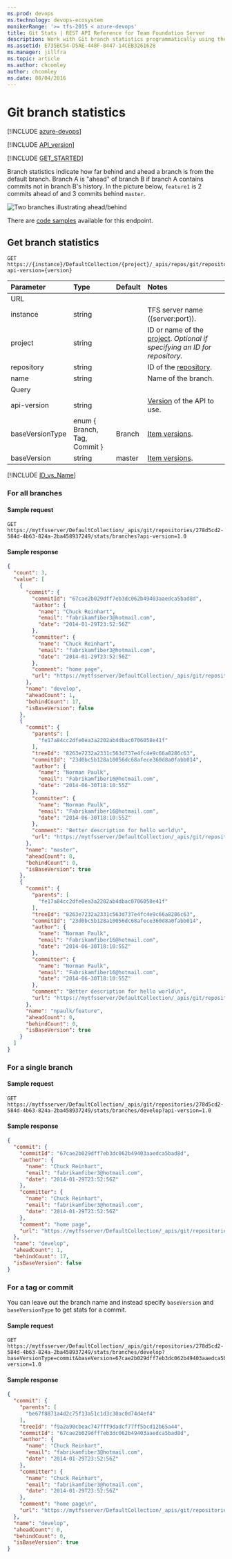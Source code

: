 ```yaml
---
ms.prod: devops
ms.technology: devops-ecosystem
monikerRange: '>= tfs-2015 < azure-devops'
title: Git Stats | REST API Reference for Team Foundation Server
description: Work with Git branch statistics programmatically using the REST APIs for Team Foundation Server.
ms.assetid: E735BC54-D5AE-448F-8447-14CEB3261628
ms.manager: jillfra
ms.topic: article
ms.author: chcomley
author: chcomley
ms.date: 08/04/2016
---
```


# Git branch statistics

[!INCLUDE [azure-devops](../_data/azure-devops-message.md)]

[!INCLUDE [API_version](../_data/version.md)]

[!INCLUDE [GET_STARTED](../_data/get-started.md)]

Branch statistics indicate how far behind and ahead a branch is from the default branch.
Branch A is "ahead" of branch B if branch A contains commits not in branch B's history.
In the picture below, `feature1` is 2 commits ahead of and 3 commits behind `master`.

![Two branches illustrating ahead/behind](./_img/ahead-behind.png)

There are [code samples](https://github.com/Microsoft/vsts-dotnet-samples/blob/master/ClientLibrary/Snippets/Microsoft.TeamServices.Samples.Client/repos/git/BranchStatsSample.cs) available for this endpoint.


## Get branch statistics

```no-highlight
GET https://{instance}/DefaultCollection/{project}/_apis/repos/git/repositories/{repository}/stats/branches[/{name}]?api-version={version}
```

| Parameter         | Type                         | Default | Notes
|:------------------|:-----------------------------|:--------|:----------------------------------------------------------------------------------------------------------------------------
| URL
| instance          | string                       |         | TFS server name ({server:port}).
| project           | string                       |         | ID or name of the [project](../tfs/projects.md). *Optional if specifying an ID for repository.*
| repository        | string                       |         | ID of the [repository](./repositories.md).
| name              | string                       |         | Name of the branch.
| Query
| api-version       | string                       |         | [Version](../../concepts/rest-api-versioning.md) of the API to use.
| baseVersionType   | enum { Branch, Tag, Commit } | Branch  | [Item versions](./items.md#getaspecificversion).
| baseVersion       | string                       | master  | [Item versions](./items.md#getaspecificversion).

[!INCLUDE [ID_vs_Name](_data/id_or_name.md)]

### For all branches 

#### Sample request

```
GET https://mytfsserver/DefaultCollection/_apis/git/repositories/278d5cd2-584d-4b63-824a-2ba458937249/stats/branches?api-version=1.0
```

#### Sample response

```json
{
  "count": 3,
  "value": [
    {
      "commit": {
        "commitId": "67cae2b029dff7eb3dc062b49403aaedca5bad8d",
        "author": {
          "name": "Chuck Reinhart",
          "email": "fabrikamfiber3@hotmail.com",
          "date": "2014-01-29T23:52:56Z"
        },
        "committer": {
          "name": "Chuck Reinhart",
          "email": "fabrikamfiber3@hotmail.com",
          "date": "2014-01-29T23:52:56Z"
        },
        "comment": "home page",
        "url": "https://mytfsserver/DefaultCollection/_apis/git/repositories/278d5cd2-584d-4b63-824a-2ba458937249/commits/67cae2b029dff7eb3dc062b49403aaedca5bad8d"
      },
      "name": "develop",
      "aheadCount": 1,
      "behindCount": 17,
      "isBaseVersion": false
    },
    {
      "commit": {
        "parents": [
          "fe17a84cc2dfe0ea3a2202ab4dbac0706058e41f"
        ],
        "treeId": "8263e7232a2331c563d737e4fc4e9c66a8286c63",
        "commitId": "23d0bc5b128a10056dc68afece360d8a0fabb014",
        "author": {
          "name": "Norman Paulk",
          "email": "Fabrikamfiber16@hotmail.com",
          "date": "2014-06-30T18:10:55Z"
        },
        "committer": {
          "name": "Norman Paulk",
          "email": "Fabrikamfiber16@hotmail.com",
          "date": "2014-06-30T18:10:55Z"
        },
        "comment": "Better description for hello world\n",
        "url": "https://mytfsserver/DefaultCollection/_apis/git/repositories/278d5cd2-584d-4b63-824a-2ba458937249/commits/23d0bc5b128a10056dc68afece360d8a0fabb014"
      },
      "name": "master",
      "aheadCount": 0,
      "behindCount": 0,
      "isBaseVersion": true
    },
    {
      "commit": {
        "parents": [
          "fe17a84cc2dfe0ea3a2202ab4dbac0706058e41f"
        ],
        "treeId": "8263e7232a2331c563d737e4fc4e9c66a8286c63",
        "commitId": "23d0bc5b128a10056dc68afece360d8a0fabb014",
        "author": {
          "name": "Norman Paulk",
          "email": "Fabrikamfiber16@hotmail.com",
          "date": "2014-06-30T18:10:55Z"
        },
        "committer": {
          "name": "Norman Paulk",
          "email": "Fabrikamfiber16@hotmail.com",
          "date": "2014-06-30T18:10:55Z"
        },
        "comment": "Better description for hello world\n",
        "url": "https://mytfsserver/DefaultCollection/_apis/git/repositories/278d5cd2-584d-4b63-824a-2ba458937249/commits/23d0bc5b128a10056dc68afece360d8a0fabb014"
      },
      "name": "npaulk/feature",
      "aheadCount": 0,
      "behindCount": 0,
      "isBaseVersion": true
    }
  ]
}
```


### For a single branch

#### Sample request

```
GET https://mytfsserver/DefaultCollection/_apis/git/repositories/278d5cd2-584d-4b63-824a-2ba458937249/stats/branches/develop?api-version=1.0
```

#### Sample response

```json
{
  "commit": {
    "commitId": "67cae2b029dff7eb3dc062b49403aaedca5bad8d",
    "author": {
      "name": "Chuck Reinhart",
      "email": "fabrikamfiber3@hotmail.com",
      "date": "2014-01-29T23:52:56Z"
    },
    "committer": {
      "name": "Chuck Reinhart",
      "email": "fabrikamfiber3@hotmail.com",
      "date": "2014-01-29T23:52:56Z"
    },
    "comment": "home page",
    "url": "https://mytfsserver/DefaultCollection/_apis/git/repositories/278d5cd2-584d-4b63-824a-2ba458937249/commits/67cae2b029dff7eb3dc062b49403aaedca5bad8d"
  },
  "name": "develop",
  "aheadCount": 1,
  "behindCount": 17,
  "isBaseVersion": false
}
```


### For a tag or commit

You can leave out the branch name and instead specify `baseVersion` and `baseVersionType` to get stats for a commit.

#### Sample request

```
GET https://mytfsserver/DefaultCollection/_apis/git/repositories/278d5cd2-584d-4b63-824a-2ba458937249/stats/branches/develop?baseVersionType=commit&baseVersion=67cae2b029dff7eb3dc062b49403aaedca5bad8d&api-version=1.0
```

#### Sample response

```json
{
  "commit": {
    "parents": [
      "be67f8871a4d2c75f13a51c1d3c30ac0d74d4ef4"
    ],
    "treeId": "f9a2a90cbeac747fff9dadcf77ff5bcd12b65a44",
    "commitId": "67cae2b029dff7eb3dc062b49403aaedca5bad8d",
    "author": {
      "name": "Chuck Reinhart",
      "email": "fabrikamfiber3@hotmail.com",
      "date": "2014-01-29T23:52:56Z"
    },
    "committer": {
      "name": "Chuck Reinhart",
      "email": "fabrikamfiber3@hotmail.com",
      "date": "2014-01-29T23:52:56Z"
    },
    "comment": "home page\n",
    "url": "https://mytfsserver/DefaultCollection/_apis/git/repositories/278d5cd2-584d-4b63-824a-2ba458937249/commits/67cae2b029dff7eb3dc062b49403aaedca5bad8d"
  },
  "name": "develop",
  "aheadCount": 0,
  "behindCount": 0,
  "isBaseVersion": true
}
```





